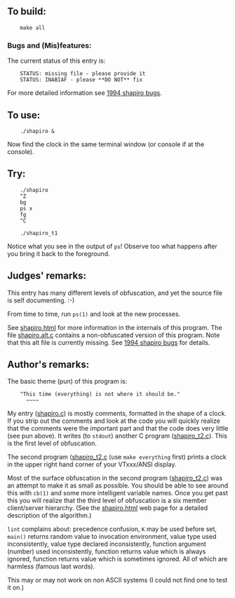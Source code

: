 ## To build:

``` <!---sh-->
    make all
```


### Bugs and (Mis)features:

The current status of this entry is:

```
    STATUS: missing file - please provide it
    STATUS: INABIAF - please **DO NOT** fix
```

For more detailed information see [1994 shapiro bugs](../../bugs.html#1994_shapiro).


## To use:

``` <!---sh-->
    ./shapiro &
```

Now find the clock in the same terminal window (or console if at the console).


## Try:

``` <!---sh-->
    ./shapiro
    ^Z
    bg
    ps x
    fg
    ^C

    ./shapiro_t1
```

Notice what you see in the output of `ps`! Observe too what happens after you
bring it back to the foreground.


## Judges' remarks:

This entry has many different levels of obfuscation, and yet the
source file is self documenting.  :-)

From time to time, run `ps(1)` and look at the new processes.

See [shapiro.html](shapiro.html) for more information in the internals of this program.
The file [shapiro.alt.c](shapiro.alt.c) contains a non-obfuscated version of
this program. Note that this alt file is currently missing. See
[1994 shapiro bugs](../../bugs.html#1994_shapiro) for details.


## Author's remarks:

The basic theme (pun) of this program is:


```
    "This time (everything) is not where it should be."
	  ~~~~
```


My entry ([shapiro.c](shapiro.c)) is mostly comments, formatted in the shape of a
clock. If you strip out the comments and look at the code you will
quickly realize that the comments were the important part and that
the code does very little (see pun above). It writes (to `stdout`)
another C program ([shapiro_t2.c](shapiro_t2.c)). This is the first level of
obfuscation.

The second program ([shapiro_t2.c](shapiro_t2.c) (use `make everything` first)
prints a clock in the upper right hand corner of your VTxxx/ANSI display.

Most of the surface obfuscation in the second program
([shapiro_t2.c](shapiro_t2.c)) was an attempt to make it as small as possible.
You should be able to see around this with `cb(1)` and some more intelligent
variable names.  Once you get past this you will realize that the third level of
obfuscation is a six member client/server hierarchy.  (See the
[shapiro.html](shapiro.html) web page for a detailed description of the algorithm.)

`lint` complains about: precedence confusion, `K` may be used before set,
`main()` returns random value to invocation environment, value type used
inconsistently, value type declared inconsistently, function argument
(number) used inconsistently, function returns value which is always
ignored, function returns value which is sometimes ignored.
All of which are harmless (famous last words).

This may or may not work on non ASCII systems (I could not find one to
test it on.)


<!--

    Copyright © 1984-2024 by Landon Curt Noll. All Rights Reserved.

    You are free to share and adapt this file under the terms of this license:

	Creative Commons Attribution-ShareAlike 4.0 International (CC BY-SA 4.0)

    For more information, see:

	https://creativecommons.org/licenses/by-sa/4.0/

-->

